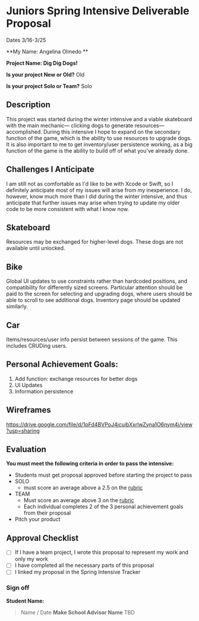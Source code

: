 # Juniors Spring Intensive Deliverable Proposal

Dates 3/16-3/25

**My Name: Angelina Olmedo **


**Project Name: Dig Dig Dogs!**


**Is your project New or Old?** Old


**Is your project Solo or Team?** Solo


## Description

This project was started during the winter intensive and a viable skateboard with the main mechanic— clicking dogs to generate resources—accomplished. During this intensive I hope to expand on the secondary function of the game, which is the ability to use resources to upgrade dogs. It is also important to me to get inventory/user persistence working, as a big function of the game is the ability to build off of what you've already done.

## Challenges I Anticipate

I am still not as comfortable as I'd like to be with Xcode or Swift, so I definitely anticipate most of my issues will arise from my inexperience. I do, however, know much more than I did during the winter intensive, and thus anticipate that further issues may arise when trying to update my older code to be more consistent with what I know now.  

## Skateboard

Resources may be exchanged for higher-level dogs. These dogs are not available until unlocked.

## Bike

Global UI updates to use constraints rather than hardcoded positions, and compatibility for differently sized screens. Particular attention should be paid to the screen for selecting and upgrading dogs, where users should be able to scroll to see additional dogs. Inventory page should be updated similarly.

## Car

Items/resources/user info persist between sessions of the game. This includes CRUDing users.

## Personal Achievement Goals:

1. Add function: exchange resources for better dogs
1. UI Updates
1. Information persistence

## Wireframes

https://drive.google.com/file/d/1pFd4BVPoJ4jcuibXxrlwZyna1O6nym4j/view?usp=sharing


## Evaluation

**You must meet the following criteria in order to pass the intensive:**

- Students must get proposal approved before starting the project to pass
- SOLO
    - must score an average above a 2.5 on the [rubric]
- TEAM
    - Must score an average above 3 on the [rubric]
    - Each individual completes 2 of the 3 personal achievement goals from their proposal
- Pitch your product

[rubric]:https://docs.google.com/document/d/1IOQDmohLBEBT-hyr-2vgw1mbZUNsq3fHxVfH0oRmVt0/edit


## Approval Checklist
- [ ] If I have a team project, I wrote this proposal to represent my work and only my work
- [ ] I have completed all the necessary parts of this proposal
- [ ] I linked my proposal in the Spring Intensive Tracker

### Sign off

**Student Name:**                
> Name / Date
**Make School Advisor Name**
> TBD
